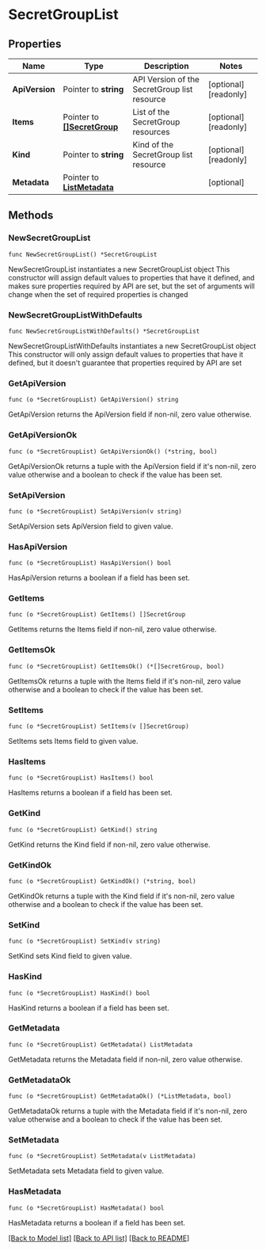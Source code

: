 # SecretGroupList

## Properties

Name | Type | Description | Notes
------------ | ------------- | ------------- | -------------
**ApiVersion** | Pointer to **string** | API Version of the SecretGroup list resource | [optional] [readonly] 
**Items** | Pointer to [**[]SecretGroup**](SecretGroup.md) | List of the SecretGroup resources | [optional] [readonly] 
**Kind** | Pointer to **string** | Kind of the SecretGroup list resource | [optional] [readonly] 
**Metadata** | Pointer to [**ListMetadata**](ListMetadata.md) |  | [optional] 

## Methods

### NewSecretGroupList

`func NewSecretGroupList() *SecretGroupList`

NewSecretGroupList instantiates a new SecretGroupList object
This constructor will assign default values to properties that have it defined,
and makes sure properties required by API are set, but the set of arguments
will change when the set of required properties is changed

### NewSecretGroupListWithDefaults

`func NewSecretGroupListWithDefaults() *SecretGroupList`

NewSecretGroupListWithDefaults instantiates a new SecretGroupList object
This constructor will only assign default values to properties that have it defined,
but it doesn't guarantee that properties required by API are set

### GetApiVersion

`func (o *SecretGroupList) GetApiVersion() string`

GetApiVersion returns the ApiVersion field if non-nil, zero value otherwise.

### GetApiVersionOk

`func (o *SecretGroupList) GetApiVersionOk() (*string, bool)`

GetApiVersionOk returns a tuple with the ApiVersion field if it's non-nil, zero value otherwise
and a boolean to check if the value has been set.

### SetApiVersion

`func (o *SecretGroupList) SetApiVersion(v string)`

SetApiVersion sets ApiVersion field to given value.

### HasApiVersion

`func (o *SecretGroupList) HasApiVersion() bool`

HasApiVersion returns a boolean if a field has been set.

### GetItems

`func (o *SecretGroupList) GetItems() []SecretGroup`

GetItems returns the Items field if non-nil, zero value otherwise.

### GetItemsOk

`func (o *SecretGroupList) GetItemsOk() (*[]SecretGroup, bool)`

GetItemsOk returns a tuple with the Items field if it's non-nil, zero value otherwise
and a boolean to check if the value has been set.

### SetItems

`func (o *SecretGroupList) SetItems(v []SecretGroup)`

SetItems sets Items field to given value.

### HasItems

`func (o *SecretGroupList) HasItems() bool`

HasItems returns a boolean if a field has been set.

### GetKind

`func (o *SecretGroupList) GetKind() string`

GetKind returns the Kind field if non-nil, zero value otherwise.

### GetKindOk

`func (o *SecretGroupList) GetKindOk() (*string, bool)`

GetKindOk returns a tuple with the Kind field if it's non-nil, zero value otherwise
and a boolean to check if the value has been set.

### SetKind

`func (o *SecretGroupList) SetKind(v string)`

SetKind sets Kind field to given value.

### HasKind

`func (o *SecretGroupList) HasKind() bool`

HasKind returns a boolean if a field has been set.

### GetMetadata

`func (o *SecretGroupList) GetMetadata() ListMetadata`

GetMetadata returns the Metadata field if non-nil, zero value otherwise.

### GetMetadataOk

`func (o *SecretGroupList) GetMetadataOk() (*ListMetadata, bool)`

GetMetadataOk returns a tuple with the Metadata field if it's non-nil, zero value otherwise
and a boolean to check if the value has been set.

### SetMetadata

`func (o *SecretGroupList) SetMetadata(v ListMetadata)`

SetMetadata sets Metadata field to given value.

### HasMetadata

`func (o *SecretGroupList) HasMetadata() bool`

HasMetadata returns a boolean if a field has been set.


[[Back to Model list]](../README.md#documentation-for-models) [[Back to API list]](../README.md#documentation-for-api-endpoints) [[Back to README]](../README.md)


